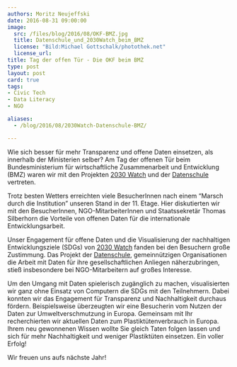 ```yaml
---
authors: Moritz Neujeffski
date: 2016-08-31 09:00:00
image:
  src: /files/blog/2016/08/OKF-BMZ.jpg
  title: Datenschule_und_2030Watch_beim_BMZ
  license: "Bild:Michael Gottschalk/photothek.net"
  license_url:
title: Tag der offen Tür - Die OKF beim BMZ
type: post
layout: post
card: true
tags:
- Civic Tech
- Data Literacy
- NGO

aliases:
  - /blog/2016/08/2030Watch-Datenschule-BMZ/

---
```


Wie sich besser für mehr Transparenz und offene Daten einsetzen, als innerhalb der Ministerien selber? Am Tag der offenen Tür beim Bundesministerium für wirtschaftliche Zusammenarbeit und Entwicklung (BMZ) waren wir mit den Projekten <a href="https://2030-watch.de/">2030 Watch</a> und der <a href="https://datenschule.de/">Datenschule</a> vertreten.

Trotz besten Wetters erreichten viele BesucherInnen nach einem “Marsch durch die Institution” unseren Stand in der 11. Etage. Hier diskutierten wir mit den BesucherInnen, NGO-MitarbeiterInnen und Staatssekretär Thomas Silberhorn die Vorteile von offenen Daten für die internationale Entwicklungsarbeit.

Unser Engagement für offene Daten und die Visualisierung der nachhaltigen Entwicklungsziele (SDGs) von <a href="https://2030-watch.de/">2030 Watch</a> fanden bei den Besuchern große Zustimmung. Das Projekt der <a href="https://datenschule.de/">Datenschule</a>, gemeinnützigen Organisationen die Arbeit mit Daten für ihre gesellschaftlichen Anliegen näherzubringen, stieß insbesondere bei NGO-Mitarbeitern auf großes Interesse.

Um den Umgang mit Daten spielerisch zugänglich zu machen, visualisierten wir ganz ohne Einsatz von Computern die SDGs mit den Teilnehmern. Dabei konnten wir das Engagement für Transparenz und Nachhaltigkeit durchaus fördern. Beispielsweise überzeugten wir eine Besucherin vom Nutzen der Daten zur Umweltverschmutzung in Europa. Gemeinsam mit Ihr recherchierten wir aktuellen Daten zum Plastiktütenverbrauch in Europa. Ihrem neu gewonnenen Wissen wollte Sie gleich Taten folgen lassen und sich für mehr Nachhaltigkeit und weniger Plastiktüten einsetzen. Ein voller Erfolg! 

Wir freuen uns aufs nächste Jahr!
